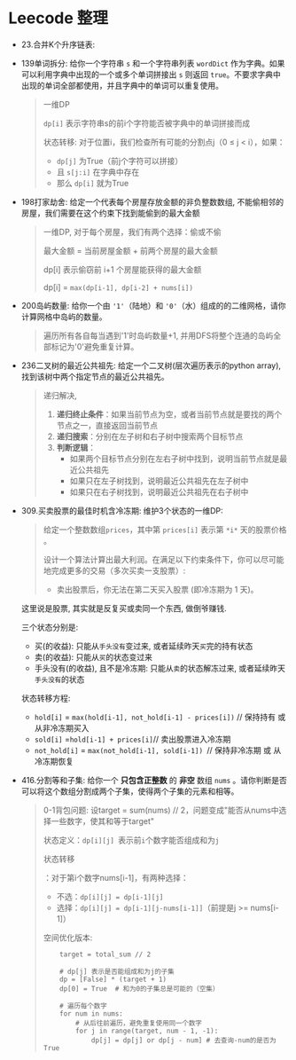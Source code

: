 # Leecode 整理



* 23.合并K个升序链表: 

* 139单词拆分: 给你一个字符串 `s` 和一个字符串列表 `wordDict` 作为字典。如果可以利用字典中出现的一个或多个单词拼接出 `s` 则返回 `true`。不要求字典中出现的单词全部都使用，并且字典中的单词可以重复使用。

  > 一维DP
  >
  > `dp[i]` 表示字符串s的前i个字符能否被字典中的单词拼接而成
  >
  > 状态转移: 对于位置i，我们检查所有可能的分割点j（0 ≤ j < i），如果：
  >
  > - `dp[j]` 为True（前j个字符可以拼接）
  > - 且 `s[j:i]` 在字典中存在
  > - 那么 `dp[i]` 就为True

* 198打家劫舍: 给定一个代表每个房屋存放金额的非负整数数组, 不能偷相邻的房屋，我们需要在这个约束下找到能偷到的最大金额

  > 一维DP, 对于每个房屋，我们有两个选择：偷或不偷
  >
  > 最大金额 = 当前房屋金额 + 前两个房屋的最大金额
  >
  > dp[i] 表示偷窃前 i+1 个房屋能获得的最大金额
  >
  > dp[i] = `max(dp[i-1], dp[i-2] + nums[i])`

* 200岛屿数量: 给你一个由 `'1'`（陆地）和 `'0'`（水）组成的的二维网格，请你计算网格中岛屿的数量。

  >  遍历所有各自每当遇到'1'时岛屿数量+1, 并用DFS将整个连通的岛屿全部标记为'0'避免重复计算。

* 236二叉树的最近公共祖先: 给定一个二叉树(层次遍历表示的python array), 找到该树中两个指定节点的最近公共祖先。

  > 递归解决,
  >
  > 1. **递归终止条件**：如果当前节点为空，或者当前节点就是要找的两个节点之一，直接返回当前节点
  > 2. **递归搜索**：分别在左子树和右子树中搜索两个目标节点
  > 3. **判断逻辑**：
  >    - 如果两个目标节点分别在左右子树中找到，说明当前节点就是最近公共祖先
  >    - 如果只在左子树找到，说明最近公共祖先在左子树中
  >    - 如果只在右子树找到，说明最近公共祖先在右子树中

* 309.买卖股票的最佳时机含冷冻期: 维护3个状态的一维DP:

  > 给定一个整数数组`prices`，其中第 `prices[i]` 表示第 `*i*` 天的股票价格 。
  >
  > 设计一个算法计算出最大利润。在满足以下约束条件下，你可以尽可能地完成更多的交易（多次买卖一支股票）:
  >
  > - 卖出股票后，你无法在第二天买入股票 (即冷冻期为 1 天)。

  这里说是股票, 其实就是反复买或卖同一个东西, 做倒爷赚钱.

  三个状态分别是:

  * 买(的收益): 只能从`手头没有`变过来, 或者延续昨天`买`完的持有状态
  * 卖(的收益): 只能从`买`的状态变过来
  * 手头没有(的收益), 且不是冷冻期: 只能从`卖`的状态解冻过来, 或者延续昨天`手头没有`的状态

  状态转移方程:

  - `hold[i]` = `max(hold[i-1], not_hold[i-1] - prices[i])` // 保持持有 或 从非冷冻期买入
  - `sold[i]` =` hold[i-1] + prices[i] `// 卖出股票进入冷冻期
  - `not_hold[i]` = `max(not_hold[i-1], sold[i-1]) `// 保持非冷冻期 或 从冷冻期恢复

* 416.分割等和子集: 给你一个 **只包含正整数** 的 **非空** 数组 `nums` 。请你判断是否可以将这个数组分割成两个子集，使得两个子集的元素和相等。

  > 0-1背包问题: 设target = sum(nums) // 2，问题变成"能否从nums中选择一些数字，使其和等于target"
  >
  > 状态定义：`dp[i][j] `表示前`i`个数字能否组成和为`j`
  >
  > 状态转移
  >
  > ：对于第i个数字nums[i-1]，有两种选择：
  >
  > - 不选：`dp[i][j] = dp[i-1][j]`
  > - 选择：`dp[i][j] = dp[i-1][j-nums[i-1]]`（前提是j >= nums[i-1]）
  >
  > 空间优化版本:
  > ``` 
  >     target = total_sum // 2
  >     
  >     # dp[j] 表示是否能组成和为j的子集
  >     dp = [False] * (target + 1)
  >     dp[0] = True  # 和为0的子集总是可能的（空集）
  >     
  >     # 遍历每个数字
  >     for num in nums:
  >         # 从后往前遍历，避免重复使用同一个数字
  >         for j in range(target, num - 1, -1):
  >             dp[j] = dp[j] or dp[j - num] # 去查询-num的是否为True
  > ```
  >
  > 

